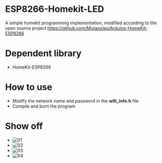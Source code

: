 # ESP8266-Homekit-LED
A simple homekit programming implementation, modified according to the open source project https://github.com/Mixiaoxiao/Arduino-HomeKit-ESP8266
# Dependent library
- HomeKit-ESP8266
# How to use
- Modify the network name and password in the **wifi_info.h** file
- Compile and burn the program
# Show off
- ![01](./pic/01.PNG)
- ![02](./pic/02.PNG)
- ![03](./pic/03.PNG)
- ![04](./pic/04.PNG)
